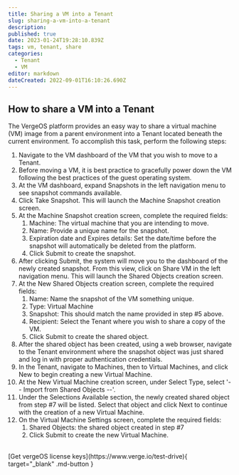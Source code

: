 ```yaml
---
title: Sharing a VM into a Tenant
slug: sharing-a-vm-into-a-tenant
description: 
published: true
date: 2023-01-24T19:28:10.839Z
tags: vm, tenant, share
categories:
  - Tenant
  - VM
editor: markdown
dateCreated: 2022-09-01T16:10:26.690Z
---
```


## How to share a VM into a Tenant

The VergeOS platform provides an easy way to share a virtual machine (VM) image from a parent environment into a Tenant located beneath the current environment. To accomplish this task, perform the following steps:
1. Navigate to the VM dashboard of the VM that you wish to move to a Tenant.
1. Before moving a VM, it is best practice to gracefully power down the VM following the best practices of the guest operating system.
1. At the VM dashboard, expand Snapshots in the left navigation menu to see snapshot commands available.
1. Click Take Snapshot. This will launch the Machine Snapshot creation screen.
1. At the Machine Snapshot creation screen, complete the required fields:
   1. Machine: The virtual machine that you are intending to move.
   1. Name: Provide a unique name for the snapshot.
   1. Expiration date and Expires details: Set the date/time before the snapshot will automatically be deleted from the platform.
   1. Click Submit to create the snapshot.
1. After clicking Submit, the system will move you to the dashboard of the newly created snapshot.  From this view, click on Share VM in the left navigation menu. This will launch the Shared Objects creation screen.
1. At the New Shared Objects creation screen, complete the required fields:
   1. Name: Name the snapshot of the VM something unique.
   1. Type: Virtual Machine
   1. Snapshot: This should match the name provided in step #5 above.
   1. Recipient: Select the Tenant where you wish to share a copy of the VM.
   1. Click Submit to create the shared object.
1. After the shared object has been created, using a web browser, navigate to the Tenant environment where the snapshot object was just shared and log in with proper authentication credentials.
1. In the Tenant, navigate to Machines, then to Virtual Machines, and click New to begin creating a new Virtual Machine.
1. At the New Virtual Machine creation screen, under Select Type, select '-- Import from Shared Objects --'.
1. Under the Selections Available section, the newly created shared object from step #7 will be listed. Select that object and click Next to continue with the creation of a new Virtual Machine.
1. On the Virtual Machine Settings screen, complete the required fields:
   1. Shared Objects: the shared object created in step #7
   1. Click Submit to create the new Virtual Machine.

<br>
[Get vergeOS license keys](https://www.verge.io/test-drive){ target="_blank" .md-button }